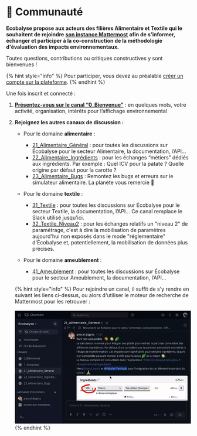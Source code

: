 # 🤝 Communauté

**Ecobalyse propose aux acteurs des filières Alimentaire et Textile qui le souhaitent de rejoindre** [**son instance Mattermost**](https://chat.ecobalyse.fr) **afin de s'informer, échanger et participer à la co-construction de la méthodologie d'évaluation des impacts environnementaux.**

Toutes questions, contributions ou critiques constructives y sont bienvenues !

{% hint style="info" %}
Pour participer, vous devez au préalable [créer un compte sur la plateforme](https://chat.ecobalyse.fr/signup\_user\_complete).
{% endhint %}

Une fois inscrit et connecté :

1. [**Présentez-vous sur le canal “0\_Bienvenue”**](https://chat.ecobalyse.fr/ecobalyse/channels/00\_bienvenue) : en quelques mots, votre activité, organisation, intérêts pour l’affichage environnemental
2.  **Rejoignez les autres canaux de discussion :**

    * Pour le domaine **alimentaire** :
      * [21\_Alimentaire\_Général](https://chat.ecobalyse.fr/ecobalyse/channels/02\_alimentaire\_general) : pour toutes les discussions sur Écobalyse pour le secteur Alimentaire, la documentation, l’API…
      * [22\_Alimentaire\_Ingrédients](https://chat.ecobalyse.fr/ecobalyse/channels/02\_alimentaire\_ingredients) : pour les échanges “métiers” dédiés aux ingrédients. Par exemple : Quel ICV pour la patate ? Quelle origine par défaut pour la carotte ?
      * [23\_Alimentaire\_Bugs](https://chat.ecobalyse.fr/ecobalyse/channels/02\_alimentaire\_bugs) : Remontez les bugs et erreurs sur le simulateur alimentaire. La planète vous remercie 🙏
    * Pour le domaine **textile** :
      * [31\_Textile](https://chat.ecobalyse.fr/ecobalyse/channels/31\_textile) : pour toutes les discussions sur Écobalyse pour le secteur Textile, la documentation, l’API… Ce canal remplace le Slack utilisé jusqu'ici.
      * [32\_Textile\_Niveau2](https://chat.ecobalyse.fr/ecobalyse/channels/31\_textile\_niveau2) : pour les échanges relatifs un "niveau 2" de paramétrage, c'est à dire la mobilisation de paramètres aujourd'hui non exposés dans le mode "réglementaire" d'Ecobalyse et, potentiellement, la mobilisation de données plus précises.
    *   Pour le domaine **ameublement** :

        * [41\_Ameublement](https://chat.ecobalyse.fr/ecobalyse/channels/41\_ameublement) : pour toutes les discussions sur Écobalyse pour le secteur Ameublement, la documentation, l’API…&#x20;



    {% hint style="info" %}
    Pour rejoindre un canal, il suffit de s'y rendre en suivant les liens ci-dessus, ou alors d'utiliser le moteur de recherche de Mattermost pour les retrouver : \
    \
    ![](.gitbook/assets/ezgif-2-b290f475bf.gif)
    {% endhint %}
